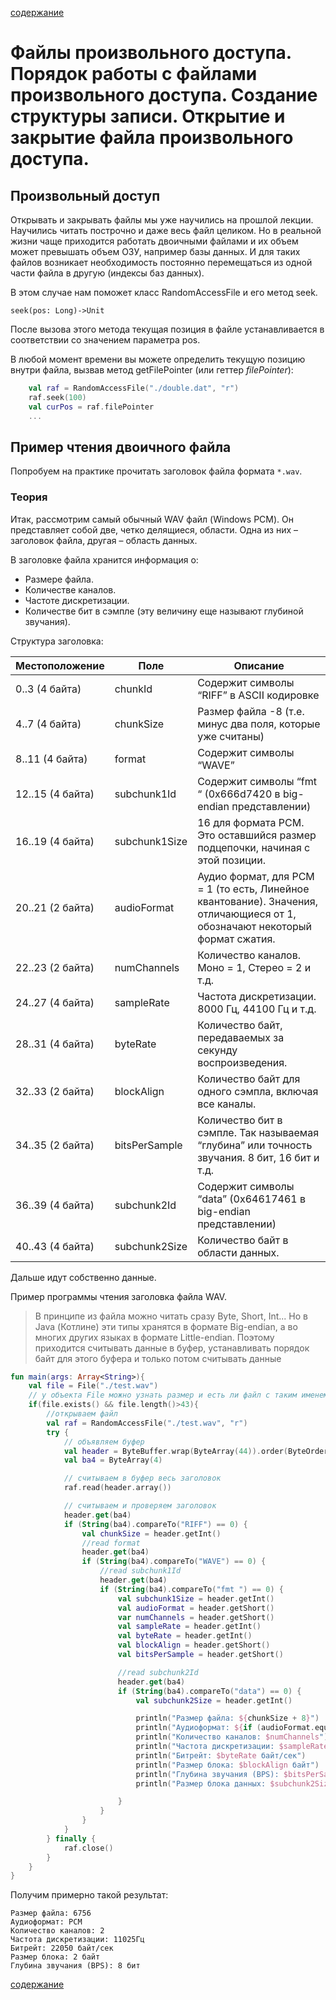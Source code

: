 [содержание](/readme.md)  

# Файлы произвольного доступа. Порядок работы с файлами произвольного доступа. Создание структуры записи. Открытие и закрытие файла произвольного доступа.

## Произвольный доступ

Открывать и закрывать файлы мы уже научились на прошлой лекции. Научились читать построчно и даже весь файл целиком. Но в реальной жизни чаще приходится работать двоичными файлами и их объем может превышать объем ОЗУ, например базы данных. И для таких файлов возникает необходимость постоянно перемещаться из одной части файла в другую (индексы баз данных).

В этом случае нам поможет класс RandomAccessFile и его метод seek.

```
seek(pos: Long)->Unit
```

После вызова этого метода текущая позиция в файле устанавливается в соответствии со значением параметра pos.

В любой момент времени вы можете определить текущую позицию внутри файла, вызвав метод getFilePointer (или геттер *filePointer*):

```kt
    val raf = RandomAccessFile("./double.dat", "r")
    raf.seek(100)
    val curPos = raf.filePointer
    ...
```

## Пример чтения двоичного файла

Попробуем на практике прочитать заголовок файла формата ``*.wav``.

### Теория

Итак, рассмотрим самый обычный WAV файл (Windows PCM). Он представляет собой две, четко делящиеся, области. Одна из них – заголовок файла, другая – область данных. 

В заголовке файла хранится информация о:

* Размере файла.
* Количестве каналов.
* Частоте дискретизации.
* Количестве бит в сэмпле (эту величину еще называют глубиной звучания).

Структура заголовка:

Местоположение   | Поле          | Описание
-----------------|---------------|---------
0..3 (4 байта)   | chunkId       | Содержит символы “RIFF” в ASCII кодировке
4..7 (4 байта)   | chunkSize     | Размер файла -8 (т.е. минус два поля, которые уже считаны)
8..11 (4 байта)  | format        | Содержит символы “WAVE”
12..15 (4 байта) | subchunk1Id   | Содержит символы “fmt “ (0x666d7420 в big-endian представлении)
16..19 (4 байта) | subchunk1Size | 16 для формата PCM. Это оставшийся размер подцепочки, начиная с этой позиции.
20..21 (2 байта) | audioFormat   | Аудио формат, для PCM = 1 (то есть, Линейное квантование). Значения, отличающиеся от 1, обозначают некоторый формат сжатия.
22..23 (2 байта) | numChannels   | Количество каналов. Моно = 1, Стерео = 2 и т.д.
24..27 (4 байта) | sampleRate    | Частота дискретизации. 8000 Гц, 44100 Гц и т.д.
28..31 (4 байта) | byteRate      | Количество байт, передаваемых за секунду воспроизведения.
32..33 (2 байта) | blockAlign    | Количество байт для одного сэмпла, включая все каналы.
34..35 (2 байта) | bitsPerSample | Количество бит в сэмпле. Так называемая “глубина” или точность звучания. 8 бит, 16 бит и т.д.
36..39 (4 байта) | subchunk2Id   | Содержит символы “data” (0x64617461 в big-endian представлении)
40..43 (4 байта) | subchunk2Size | Количество байт в области данных.

Дальше идут собственно данные.

Пример программы чтения заголовка файла WAV.

> В принципе из файла можно читать сразу Byte, Short, Int... Но в Java (Котлине) эти типы хранятся в формате Big-endian, а во многих других языках в формате Little-endian. Поэтому приходится считывать данные в буфер, устанавливать порядок байт для этого буфера и только потом считывать данные

```kt
fun main(args: Array<String>){
    val file = File("./test.wav")
    // у объекта File можно узнать размер и есть ли файл с таким именем на диске
    if(file.exists() && file.length()>43){
        //открываем файл
        val raf = RandomAccessFile("./test.wav", "r")
        try {
            // объявляем буфер
            val header = ByteBuffer.wrap(ByteArray(44)).order(ByteOrder.LITTLE_ENDIAN)
            val ba4 = ByteArray(4)

            // считываем в буфер весь заголовок
            raf.read(header.array())

            // считываем и проверяем заголовок
            header.get(ba4)
            if (String(ba4).compareTo("RIFF") == 0) {
                val chunkSize = header.getInt()
                //read format
                header.get(ba4)
                if (String(ba4).compareTo("WAVE") == 0) {
                    //read subchunk1Id
                    header.get(ba4)
                    if (String(ba4).compareTo("fmt ") == 0) {
                        val subchunk1Size = header.getInt()
                        val audioFormat = header.getShort()
                        var numChannels = header.getShort()
                        val sampleRate = header.getInt()
                        val byteRate = header.getInt()
                        val blockAlign = header.getShort()
                        val bitsPerSample = header.getShort()

                        //read subchunk2Id
                        header.get(ba4)
                        if (String(ba4).compareTo("data") == 0) {
                            val subchunk2Size = header.getInt()

                            println("Размер файла: ${chunkSize + 8}")
                            println("Аудиоформат: ${if (audioFormat.equals(1)) "PCM" else "сжатый"}")
                            println("Количество каналов: $numChannels")
                            println("Частота дискретизации: $sampleRate Гц")
                            println("Битрейт: $byteRate байт/сек")
                            println("Размер блока: $blockAlign байт")
                            println("Глубина звучания (BPS): $bitsPerSample бит")
                            println("Размер блока данных: $subchunk2Size байт")

                        }
                    }
                }
            }
        } finally {
            raf.close()
        }
    }
}
```

Получим примерно такой результат:
```
Размер файла: 6756
Аудиоформат: PCM
Количество каналов: 2
Частота дискретизации: 11025Гц
Битрейт: 22050 байт/сек
Размер блока: 2 байт
Глубина звучания (BPS): 8 бит
```


[содержание](/readme.md)  
